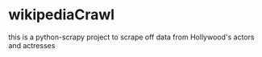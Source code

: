 # wikipediaCrawl
this is a python-scrapy project to scrape off data from Hollywood's actors and actresses
